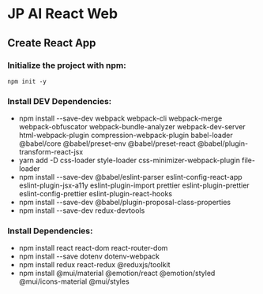 # JP AI React Web

## Create React App

### Initialize the project with npm: 
```
npm init -y
```

### Install DEV Dependencies: 

- npm install --save-dev webpack webpack-cli webpack-merge webpack-obfuscator  webpack-bundle-analyzer webpack-dev-server html-webpack-plugin compression-webpack-plugin babel-loader @babel/core @babel/preset-env @babel/preset-react @babel/plugin-transform-react-jsx
- yarn add -D css-loader style-loader css-minimizer-webpack-plugin file-loader
- npm install --save-dev @babel/eslint-parser eslint-config-react-app eslint-plugin-jsx-a11y eslint-plugin-import prettier eslint-plugin-prettier eslint-config-prettier eslint-plugin-react-hooks
- npm install --save-dev @babel/plugin-proposal-class-properties
- npm install --save-dev redux-devtools


### Install Dependencies: 

- npm install react react-dom react-router-dom
- npm install --save dotenv dotenv-webpack
- npm install redux react-redux @reduxjs/toolkit
- npm install @mui/material @emotion/react @emotion/styled @mui/icons-material @mui/styles
